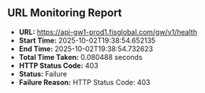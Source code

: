 ## URL Monitoring Report

- **URL:** https://api-gw1-prod1.fisglobal.com/gw/v1/health
- **Start Time:** 2025-10-02T19:38:54.652135
- **End Time:** 2025-10-02T19:38:54.732623
- **Total Time Taken:** 0.080488 seconds
- **HTTP Status Code:** 403
- **Status:** Failure
- **Failure Reason:** HTTP Status Code: 403
